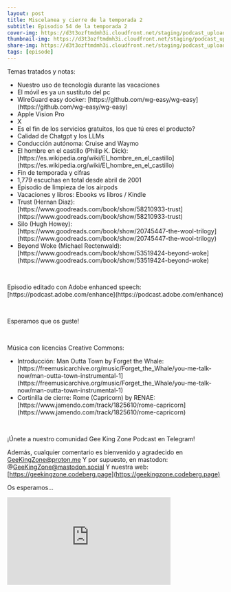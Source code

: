 ```yaml
---
layout: post
title: Miscelanea y cierre de la temporada 2
subtitle: Episodio 54 de la temporada 2
cover-img: https://d3t3ozftmdmh3i.cloudfront.net/staging/podcast_uploaded_episode/14743809/14743809-1692532420535-f916956567ad1.jpg
thumbnail-img: https://d3t3ozftmdmh3i.cloudfront.net/staging/podcast_uploaded_episode/14743809/14743809-1692532420535-f916956567ad1.jpg
share-img: https://d3t3ozftmdmh3i.cloudfront.net/staging/podcast_uploaded_episode/14743809/14743809-1692532420535-f916956567ad1.jpg
tags: [episode]
---
```


<p>Temas tratados y notas:</p>
<ul>
 <li>Nuestro uso de tecnología durante las vacaciones</li>
 <li>El móvil es ya un sustituto del pc</li>
  <li>WireGuard easy docker: [https://github.com/wg-easy/wg-easy](https://github.com/wg-easy/wg-easy)</li>
  <li>Apple Vision Pro</li>
  <li>X</li>
  <li>Es el fin de los servicios gratuitos, los que tú eres el producto?</li>
  <li>Calidad de Chatgpt y los LLMs</li>
  <li>Conducción autónoma: Cruise and Waymo</li>
  <li>El hombre en el castillo (Philip K. Dick): [https://es.wikipedia.org/wiki/El_hombre_en_el_castillo](https://es.wikipedia.org/wiki/El_hombre_en_el_castillo)</li>
  <li>Fin de temporada y cifras</li>
  <li>1,779 escuchas en total desde abril de 2001</li>
  <li>Episodio de limpieza de los airpods </li>
  <li>Vacaciones y libros: Ebooks vs libros / Kindle</li>
  <li>Trust (Hernan Diaz): [https://www.goodreads.com/book/show/58210933-trust](https://www.goodreads.com/book/show/58210933-trust)</li>
  <li>Silo (Hugh Howey): [https://www.goodreads.com/book/show/20745447-the-wool-trilogy](https://www.goodreads.com/book/show/20745447-the-wool-trilogy)</li>
  <li>Beyond Woke (Michael Rectenwald): [https://www.goodreads.com/book/show/53519424-beyond-woke](https://www.goodreads.com/book/show/53519424-beyond-woke)</li>
</ul>
<p><br /></p>
<p>Episodio editado con Adobe enhanced speech:  [https://podcast.adobe.com/enhance](https://podcast.adobe.com/enhance)</p>
<p><br /></p>
<p>Esperamos que os guste!</p>
<p><br /></p>
<p>Música con licencias Creative Commons:</p>
<ul>
  <li>Introducción: Man Outta Town by Forget the Whale: [https://freemusicarchive.org/music/Forget_the_Whale/you-me-talk-now/man-outta-town-instrumental-1](https://freemusicarchive.org/music/Forget_the_Whale/you-me-talk-now/man-outta-town-instrumental-1)</li>
  <li>Cortinilla de cierre: Rome (Capricorn) by RENAE: [https://www.jamendo.com/track/1825610/rome-capricorn](https://www.jamendo.com/track/1825610/rome-capricorn)</li>
</ul>
<p><br /></p>
<p>¡Únete a nuestro comunidad Gee King Zone Podcast en Telegram!

Además, cualquier comentario es bienvenido y agradecido en GeeKingZone@proton.me
Y por supuesto, en mastodon: @GeeKingZone@mastodon.social
Y nuestra web: [https://geekingzone.codeberg.page](https://geekingzone.codeberg.page)

Os esperamos...</p>
<iframe src='https://podcasters.spotify.com/pod/show/geekingzone/embed/episodes/Miscelanea-y-cierre-de-la-temporada-2-e28a911' height='204px' width='380px' frameborder='0' scrolling='no'></iframe>